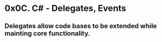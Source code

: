 # 0x0C. C# - Delegates, Events

## Delegates allow code bases to be extended while mainting core functionality.
